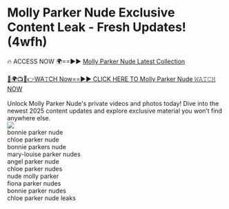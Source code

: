 # Molly Parker Nude Exclusive Content Leak - Fresh Updates! (4wfh)

🔥 ACCESS NOW 🌍==►► <a href="https://tinyurl.com/2mz8nhtm" rel="nofollow">Molly Parker Nude Latest Collection</a>
<br><br>
[🔴🌍📺📱👉WA𝚃CH Now==►► CLICK HERE TO Molly Parker Nude 𝚆𝙰𝚃𝙲𝙷 NOW](https://tinyurl.com/2mz8nhtm)
<br><br>
Unlock Molly Parker Nude's private videos and photos today! Dive into the newest 2025 content updates and explore exclusive material you won’t find anywhere else.
<br>
<a href="https://tinyurl.com/2mz8nhtm" rel="nofollow" data-target="animated-image.originalLink"><img src="https://camo.githubusercontent.com/8a4f000d20f83aca3bf7ec5f350d767afa0574a8a352519fd8cfa583a6f93a33/68747470733a2f2f692e696d6775722e636f6d2f644a486b345a712e676966" data-canonical-src="https://i.imgur.com/dJHk4Zq.gif" style="max-width: 100%; display: inline-block;" data-target="animated-image.originalImage"></a>
<br>
bonnie parker nude<br>
chloe parker nude<br>
bonnie parkers nude<br>
mary-louise parker nudes<br>
angel parker nude<br>
chloe parker nudes<br>
nude molly parker<br>
fiona parker nudes<br>
bonnie parker nudes<br>
chloe parker nude leaks
